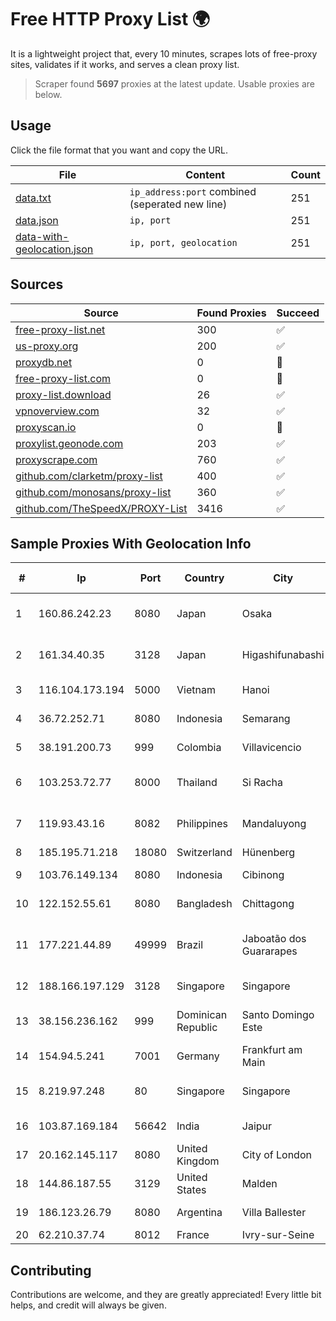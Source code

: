 
# Free HTTP Proxy List 🌍

It is a lightweight project that, every 10 minutes, scrapes lots of free-proxy sites, validates if it works, and serves a clean proxy list.


> Scraper found **5697** proxies at the latest update. Usable proxies are below.

## Usage

Click the file format that you want and copy the URL.


|File|Content|Count|
|----|-------|-----|
|[data.txt](https://raw.githubusercontent.com/themiralay/Proxy-List-World/master/data.txt)|`ip_address:port` combined (seperated new line)|251|
|[data.json](https://raw.githubusercontent.com/themiralay/Proxy-List-World/master/data.json)|`ip, port`|251|
|[data-with-geolocation.json](https://raw.githubusercontent.com/themiralay/Proxy-List-World/master/data-with-geolocation.json)|`ip, port, geolocation`|251|

## Sources

|Source|Found Proxies|Succeed|
|------|-------------|-------|
|[free-proxy-list.net](https://free-proxy-list.net)|300|✅|
|[us-proxy.org](https://www.us-proxy.org)|200|✅|
|[proxydb.net](http://proxydb.net)|0|🚫|
|[free-proxy-list.com](https://free-proxy-list.com/?page=&port=&type%5B%5D=http&type%5B%5D=https&up_time=0&search=Search)|0|🚫|
|[proxy-list.download](https://www.proxy-list.download/HTTP)|26|✅|
|[vpnoverview.com](https://vpnoverview.com/privacy/anonymous-browsing/free-proxy-servers)|32|✅|
|[proxyscan.io](https://www.proxyscan.io)|0|🚫|
|[proxylist.geonode.com](https://proxylist.geonode.com/api/proxy-list?limit=300&page=1&sort_by=lastChecked&sort_type=desc&protocols=http,https)|203|✅|
|[proxyscrape.com](https://api.proxyscrape.com/v2/?request=displayproxies&protocol=http&timeout=10000&country=all&ssl=all&anonymity=all)|760|✅|
|[github.com/clarketm/proxy-list](https://raw.githubusercontent.com/clarketm/proxy-list/master/proxy-list-raw.txt)|400|✅|
|[github.com/monosans/proxy-list](https://raw.githubusercontent.com/monosans/proxy-list/main/proxies/http.txt)|360|✅|
|[github.com/TheSpeedX/PROXY-List](https://raw.githubusercontent.com/TheSpeedX/PROXY-List/master/http.txt)|3416|✅|


## Sample Proxies With Geolocation Info

|#|Ip|Port|Country|City|Internet Service Provider|
|-|--|----|-------|----|-------------------------|
|1|160.86.242.23|8080|Japan|Osaka|Sony Network Communications Inc|
|2|161.34.40.35|3128|Japan|Higashifunabashi|NTT PC Communications, Inc.|
|3|116.104.173.194|5000|Vietnam|Hanoi|Viettel Corporation|
|4|36.72.252.71|8080|Indonesia|Semarang|PT. TELKOM INDONESIA|
|5|38.191.200.73|999|Colombia|Villavicencio|Cogent Communications|
|6|103.253.72.77|8000|Thailand|Si Racha|Readyidc Company Limited|
|7|119.93.43.16|8082|Philippines|Mandaluyong|Philippine Long Distance Telephone Co.|
|8|185.195.71.218|18080|Switzerland|Hünenberg|Datasource AG|
|9|103.76.149.134|8080|Indonesia|Cibinong|PT. Java Digital Nusantara|
|10|122.152.55.61|8080|Bangladesh|Chittagong|Innovative Online Ltd|
|11|177.221.44.89|49999|Brazil|Jaboatão dos Guararapes|1telecom Servicos De Tecnologia EM Internet Ltda|
|12|188.166.197.129|3128|Singapore|Singapore|DigitalOcean, LLC|
|13|38.156.236.162|999|Dominican Republic|Santo Domingo Este|BITNET DOMINICANA, S.R.L.|
|14|154.94.5.241|7001|Germany|Frankfurt am Main|Yisu Cloud|
|15|8.219.97.248|80|Singapore|Singapore|Alibaba (US) Technology Co., Ltd.|
|16|103.87.169.184|56642|India|Jaipur|Tejays Industries Pvt Ltd|
|17|20.162.145.117|8080|United Kingdom|City of London|Microsoft Corporation|
|18|144.86.187.55|3129|United States|Malden|Charles River Operation|
|19|186.123.26.79|8080|Argentina|Villa Ballester|AMX Argentina S.A.|
|20|62.210.37.74|8012|France|Ivry-sur-Seine|Online S.A.S.|



## Contributing

Contributions are welcome, and they are greatly appreciated! Every
little bit helps, and credit will always be given.

